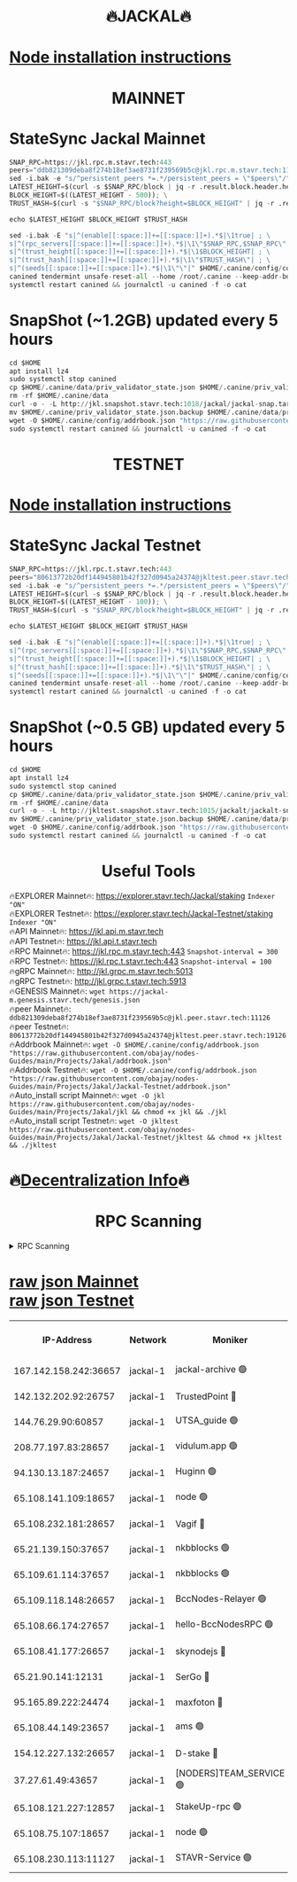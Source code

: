 <h1 align="center"> 🔥JACKAL🔥</h1>

[Node installation instructions](https://github.com/obajay/nodes-Guides/tree/main/Projects/Jakal)
=

<h1 align="center"> MAINNET</h1>

# StateSync Jackal Mainnet
```python
SNAP_RPC=https://jkl.rpc.m.stavr.tech:443
peers="ddb821309deba8f274b18ef3ae8731f239569b5c@jkl.rpc.m.stavr.tech:11126"
sed -i.bak -e "s/^persistent_peers *=.*/persistent_peers = \"$peers\"/" $HOME/.canine/config/config.toml
LATEST_HEIGHT=$(curl -s $SNAP_RPC/block | jq -r .result.block.header.height); \
BLOCK_HEIGHT=$((LATEST_HEIGHT - 500)); \
TRUST_HASH=$(curl -s "$SNAP_RPC/block?height=$BLOCK_HEIGHT" | jq -r .result.block_id.hash)

echo $LATEST_HEIGHT $BLOCK_HEIGHT $TRUST_HASH

sed -i.bak -E "s|^(enable[[:space:]]+=[[:space:]]+).*$|\1true| ; \
s|^(rpc_servers[[:space:]]+=[[:space:]]+).*$|\1\"$SNAP_RPC,$SNAP_RPC\"| ; \
s|^(trust_height[[:space:]]+=[[:space:]]+).*$|\1$BLOCK_HEIGHT| ; \
s|^(trust_hash[[:space:]]+=[[:space:]]+).*$|\1\"$TRUST_HASH\"| ; \
s|^(seeds[[:space:]]+=[[:space:]]+).*$|\1\"\"|" $HOME/.canine/config/config.toml
canined tendermint unsafe-reset-all --home /root/.canine --keep-addr-book
systemctl restart canined && journalctl -u canined -f -o cat
```
# SnapShot (~1.2GB) updated every 5 hours
```python
cd $HOME
apt install lz4
sudo systemctl stop canined
cp $HOME/.canine/data/priv_validator_state.json $HOME/.canine/priv_validator_state.json.backup
rm -rf $HOME/.canine/data
curl -o - -L http://jkl.snapshot.stavr.tech:1018/jackal/jackal-snap.tar.lz4 | lz4 -c -d - | tar -x -C $HOME/.canine --strip-components 2
mv $HOME/.canine/priv_validator_state.json.backup $HOME/.canine/data/priv_validator_state.json
wget -O $HOME/.canine/config/addrbook.json "https://raw.githubusercontent.com/obajay/nodes-Guides/main/Projects/Jakal/addrbook.json"
sudo systemctl restart canined && journalctl -u canined -f -o cat
```

<h1 align="center"> TESTNET</h1>

[Node installation instructions](https://github.com/obajay/nodes-Guides/tree/main/Projects/Jakal/Jackal-Testnet)
=

# StateSync Jackal Testnet
```python
SNAP_RPC=https://jkl.rpc.t.stavr.tech:443
peers="80613772b20df144945801b42f327d0945a24374@jkltest.peer.stavr.tech:19126"
sed -i.bak -e "s/^persistent_peers *=.*/persistent_peers = \"$peers\"/" $HOME/.canine/config/config.toml
LATEST_HEIGHT=$(curl -s $SNAP_RPC/block | jq -r .result.block.header.height); \
BLOCK_HEIGHT=$((LATEST_HEIGHT - 100)); \
TRUST_HASH=$(curl -s "$SNAP_RPC/block?height=$BLOCK_HEIGHT" | jq -r .result.block_id.hash)

echo $LATEST_HEIGHT $BLOCK_HEIGHT $TRUST_HASH

sed -i.bak -E "s|^(enable[[:space:]]+=[[:space:]]+).*$|\1true| ; \
s|^(rpc_servers[[:space:]]+=[[:space:]]+).*$|\1\"$SNAP_RPC,$SNAP_RPC\"| ; \
s|^(trust_height[[:space:]]+=[[:space:]]+).*$|\1$BLOCK_HEIGHT| ; \
s|^(trust_hash[[:space:]]+=[[:space:]]+).*$|\1\"$TRUST_HASH\"| ; \
s|^(seeds[[:space:]]+=[[:space:]]+).*$|\1\"\"|" $HOME/.canine/config/config.toml
canined tendermint unsafe-reset-all --home /root/.canine --keep-addr-book
systemctl restart canined && journalctl -u canined -f -o cat
```
# SnapShot (~0.5 GB) updated every 5 hours
```python
cd $HOME
apt install lz4
sudo systemctl stop canined
cp $HOME/.canine/data/priv_validator_state.json $HOME/.canine/priv_validator_state.json.backup
rm -rf $HOME/.canine/data
curl -o - -L http://jkltest.snapshot.stavr.tech:1015/jackalt/jackalt-snap.tar.lz4 | lz4 -c -d - | tar -x -C $HOME/.canine --strip-components 2
mv $HOME/.canine/priv_validator_state.json.backup $HOME/.canine/data/priv_validator_state.json
wget -O $HOME/.canine/config/addrbook.json "https://raw.githubusercontent.com/obajay/nodes-Guides/main/Projects/Jakal/Jackal-Testnet/addrbook.json"
sudo systemctl restart canined && journalctl -u canined -f -o cat
```

 <h1 align="center"> Useful Tools</h1>

🔥EXPLORER Mainnet🔥:      https://explorer.stavr.tech/Jackal/staking		        `Indexer "ON"` \
🔥EXPLORER Testnet🔥:      https://explorer.stavr.tech/Jackal-Testnet/staking     `Indexer "ON"` \
🔥API Mainnet🔥: 			 		 https://jkl.api.m.stavr.tech \
🔥API Testnet🔥: 			 		 https://jkl.api.t.stavr.tech \
🔥RPC Mainnet🔥:           https://jkl.rpc.m.stavr.tech:443              `Snapshot-interval = 300` \
🔥RPC Testnet🔥:           https://jkl.rpc.t.stavr.tech:443              `Snapshot-interval = 100` \
🔥gRPC Mainnet🔥:          http://jkl.grpc.m.stavr.tech:5013 \
🔥gRPC Testnet🔥:          http://jkl.grpc.t.stavr.tech:5913 \
🔥GENESIS Mainnet🔥:    `wget https://jackal-m.genesis.stavr.tech/genesis.json` \
🔥peer Mainnet🔥:					 `ddb821309deba8f274b18ef3ae8731f239569b5c@jkl.peer.stavr.tech:11126` \
🔥peer Testnet🔥:					 `80613772b20df144945801b42f327d0945a24374@jkltest.peer.stavr.tech:19126` \
🔥Addrbook Mainnet🔥:    ```wget -O $HOME/.canine/config/addrbook.json "https://raw.githubusercontent.com/obajay/nodes-Guides/main/Projects/Jakal/addrbook.json"``` \
🔥Addrbook Testnet🔥:    ```wget -O $HOME/.canine/config/addrbook.json "https://raw.githubusercontent.com/obajay/nodes-Guides/main/Projects/Jakal/Jackal-Testnet/addrbook.json"``` \
🔥Auto_install script Mainnet🔥: ```wget -O jkl https://raw.githubusercontent.com/obajay/nodes-Guides/main/Projects/Jakal/jkl && chmod +x jkl && ./jkl``` \
🔥Auto_install script Testnet🔥: ```wget -O jkltest https://raw.githubusercontent.com/obajay/nodes-Guides/main/Projects/Jakal/Jackal-Testnet/jkltest && chmod +x jkltest && ./jkltest```

🔥[Decentralization Info](https://github.com/obajay/StateSync-snapshots/tree/main/Projects/Jackal/Decentralization)🔥
=

<h1 align="center"> RPC Scanning</h1>

<details>
<summary>RPC Scanning</summary>

<h2 align="center"> We scan nodes in real time every 4 hours. And we provide the final result of RPC endpoints.
We cannot influence the operation of these nodes in any way. </h2>


```python
If Voting Power is higher than 0 --> then the Node is a validator of the network and may be subject to attack and be a potential threat to the chain.
```
```python
We marked such validators with a red symbol
```

</details>

[raw json Mainnet](https://rpc-check.jaclalm.stavr.tech/jaclalm/rpc-jaclalm-result.json) \
[raw json Testnet](https://github.com/obajay/StateSync-snapshots/tree/main/Projects/Jackal/Rpc-Check-Testnet)
=

<table><tr><th>IP-Address</th><th>Network</th><th>Moniker</th><th>Latest Block Height</th><th>Earliest Block Height</th><th>Catching Up</th><th>Tx Index</th><th>Voting Power</th><th>Scan Time</th></tr><tr><td>167.142.158.242:36657</td><td>jackal-1</td><td>jackal-archive 🟢</td><td>6628955</td><td>2770293</td><td>False</td><td>on</td><td>0</td><td>2024-02-25T10:21:51.390897240UTC</td></tr><tr><td>142.132.202.92:26757</td><td>jackal-1</td><td>TrustedPoint 🔴</td><td>6628930</td><td>6129401</td><td>False</td><td>on</td><td>290902</td><td>2024-02-25T10:19:27.800847617UTC</td></tr><tr><td>144.76.29.90:60857</td><td>jackal-1</td><td>UTSA_guide 🟢</td><td>6628944</td><td>6280001</td><td>False</td><td>on</td><td>0</td><td>2024-02-25T10:20:47.691074294UTC</td></tr><tr><td>208.77.197.83:28657</td><td>jackal-1</td><td>vidulum.app 🟢</td><td>6628954</td><td>6296001</td><td>False</td><td>on</td><td>0</td><td>2024-02-25T10:21:46.430174724UTC</td></tr><tr><td>94.130.13.187:24657</td><td>jackal-1</td><td>Huginn 🟢</td><td>6588265</td><td>6424001</td><td>False</td><td>on</td><td>0</td><td>2024-02-25T10:22:02.510923076UTC</td></tr><tr><td>65.108.141.109:18657</td><td>jackal-1</td><td>node 🟢</td><td>6628927</td><td>6444728</td><td>False</td><td>on</td><td>0</td><td>2024-02-25T10:19:08.243789982UTC</td></tr><tr><td>65.108.232.181:28657</td><td>jackal-1</td><td>Vagif 🔴</td><td>6628946</td><td>6462201</td><td>False</td><td>off</td><td>60003</td><td>2024-02-25T10:20:58.905065824UTC</td></tr><tr><td>65.21.139.150:37657</td><td>jackal-1</td><td>nkbblocks 🟢</td><td>6628929</td><td>6473101</td><td>False</td><td>on</td><td>0</td><td>2024-02-25T10:19:18.875305496UTC</td></tr><tr><td>65.109.61.114:37657</td><td>jackal-1</td><td>nkbblocks 🟢</td><td>6628936</td><td>6473101</td><td>False</td><td>on</td><td>0</td><td>2024-02-25T10:20:03.544566678UTC</td></tr><tr><td>65.109.118.148:26657</td><td>jackal-1</td><td>BccNodes-Relayer 🟢</td><td>6628943</td><td>6489001</td><td>False</td><td>on</td><td>0</td><td>2024-02-25T10:20:41.168068873UTC</td></tr><tr><td>65.108.66.174:27657</td><td>jackal-1</td><td>hello-BccNodesRPC 🟢</td><td>6628944</td><td>6489001</td><td>False</td><td>on</td><td>0</td><td>2024-02-25T10:20:48.095380638UTC</td></tr><tr><td>65.108.41.177:26657</td><td>jackal-1</td><td>skynodejs 🔴</td><td>6628955</td><td>6509001</td><td>False</td><td>on</td><td>83702</td><td>2024-02-25T10:21:51.744449539UTC</td></tr><tr><td>65.21.90.141:12131</td><td>jackal-1</td><td>SerGo 🔴</td><td>6628929</td><td>6528929</td><td>False</td><td>off</td><td>51100</td><td>2024-02-25T10:19:19.304346801UTC</td></tr><tr><td>95.165.89.222:24474</td><td>jackal-1</td><td>maxfoton 🔴</td><td>6628946</td><td>6528946</td><td>False</td><td>off</td><td>117661</td><td>2024-02-25T10:20:59.435585282UTC</td></tr><tr><td>65.108.44.149:23657</td><td>jackal-1</td><td>ams 🟢</td><td>6628949</td><td>6571141</td><td>False</td><td>on</td><td>0</td><td>2024-02-25T10:21:14.221813684UTC</td></tr><tr><td>154.12.227.132:26657</td><td>jackal-1</td><td>D-stake 🔴</td><td>6628927</td><td>6591001</td><td>False</td><td>off</td><td>130243</td><td>2024-02-25T10:19:05.786367956UTC</td></tr><tr><td>37.27.61.49:43657</td><td>jackal-1</td><td>[NODERS]TEAM_SERVICE 🟢</td><td>6628925</td><td>6591201</td><td>False</td><td>on</td><td>0</td><td>2024-02-25T10:18:52.623340553UTC</td></tr><tr><td>65.108.121.227:12857</td><td>jackal-1</td><td>StakeUp-rpc 🟢</td><td>6628931</td><td>6604001</td><td>False</td><td>on</td><td>0</td><td>2024-02-25T10:19:32.240801552UTC</td></tr><tr><td>65.108.75.107:18657</td><td>jackal-1</td><td>node 🟢</td><td>6628938</td><td>6616732</td><td>False</td><td>on</td><td>0</td><td>2024-02-25T10:20:14.175072757UTC</td></tr><tr><td>65.108.230.113:11127</td><td>jackal-1</td><td>STAVR-Service 🟢</td><td>6628949</td><td>6628401</td><td>False</td><td>on</td><td>0</td><td>2024-02-25T10:21:18.671295468UTC</td></tr></table>
